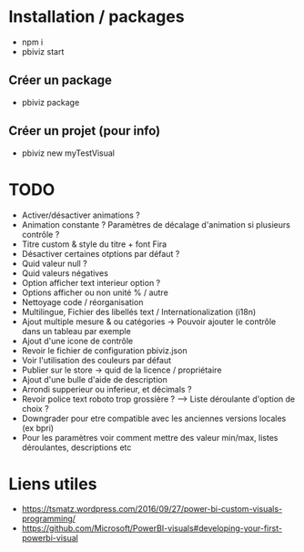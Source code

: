 # Installation / packages
- npm i
- pbiviz start

## Créer un package
- pbiviz package

## Créer un projet (pour info)
- pbiviz new myTestVisual

# TODO
- Activer/désactiver animations ?
- Animation constante ? Paramètres de décalage d'animation si plusieurs contrôle ?
- Titre custom & style du titre + font Fira
- Désactiver certaines otptions par défaut ?
- Quid valeur null ?
- Quid valeurs négatives
- Option afficher text interieur option ?
- Options afficher ou non unité % / autre
- Nettoyage code / réorganisation
- Multilingue, Fichier des libellés text / Internationalization (i18n)
- Ajout multiple mesure & ou catégories -> Pouvoir ajouter le contrôle dans un tableau par exemple
- Ajout d'une icone de contrôle
- Revoir le fichier de configuration pbiviz.json
- Voir l'utilisation des couleurs par défaut
- Publier sur le store -> quid de la licence / propriétaire
- Ajout d'une bulle d'aide de description
- Arrondi supperieur ou inferieur, et décimals ?
- Revoir police text roboto trop grossière ? --> Liste déroulante d'option de choix ?
- Downgrader pour etre compatible avec les anciennes versions locales (ex bpri)
- Pour les paramètres voir comment mettre des valeur min/max, listes déroulantes, descriptions etc

# Liens utiles
- https://tsmatz.wordpress.com/2016/09/27/power-bi-custom-visuals-programming/
- https://github.com/Microsoft/PowerBI-visuals#developing-your-first-powerbi-visual
